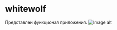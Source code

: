 # whitewolf
Представлен функционал приложения.
![Image alt](https://github.com/Filatov-Oleg/whitewolf/blob/master/Screenshots/menu_01.jpeg=100x50)
